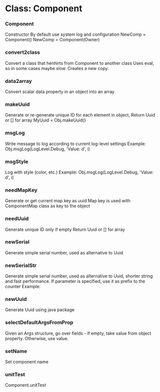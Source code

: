 # Class: Component

### Component

Constructor By default use system log and configuration NewComp = Component() NewComp = Component(Owner)


### convert2class

Convert a class that henhirts from Component to another class Uses eval, so in some cases maybe slow. Creates a new copy.


### data2array

Convert scalar data property in an object into an array


### makeUuid

Generate or re-generate unique ID for each element in object, Return Uuid or [] for array MyUuid = Obj.makeUuid()


### msgLog

Write message to log according to current log-level settings Example: Obj.msgLog(LogLevel.Debug, 'Value: d', i)


### msgStyle

Log with style (color, etc.) Example: Obj.msgLog(LogLevel.Debug, 'Value: d', i)


### needMapKey

Generate or get current map key as uuid Map key is used with ComponentMap class as key to the object


### needUuid

Generate unique ID only if empty Return Uuid or [] for array


### newSerial

Generate simple serial number, used as alternative to Uuid


### newSerialStr

Generate simple serial number, used as alternative to Uuid, shorter string and fast performance. If parameter is specified, use it as prefix to the counter Example:


### newUuid

Generate Uuid using java package


### selectDefaultArgsFromProp

Given an Args structure, go over fields - if empty, take value from object property. Otherwise, use value.


### setName

Set component name


### unitTest

Component.unitTest



